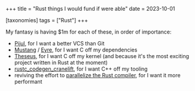 +++
title = "Rust things I would fund if were able"
date = 2023-10-01

[taxonomies]
tags = ["Rust"]
+++

My fantasy is having $1m for each of these,
in order of importance:

- [Pijul], for I want a better VCS than Git
- [Mustang] / [Eyre], for I want C off my dependencies
- [Theseus], for I want C off my kernel
  (and because it's the most exciting project written in Rust at the moment)
- [rustc_codegen_cranelift], for I want C++ off my tooling
- reviving the effort to [parallelize the Rust compiler],
  for I want it more performant

[Mustang]: https://github.com/sunfishcode/mustang
[Pijul]: https://pijul.org
[Theseus]: https://github.com/theseus-os/Theseus
[rustc_codegen_cranelift]: https://github.com/bjorn3/rustc_codegen_cranelift
[parallelize the Rust compiler]: https://github.com/rust-lang/rust/issues/48685
[Eyre]: https://github.com/sunfishcode/eyra
